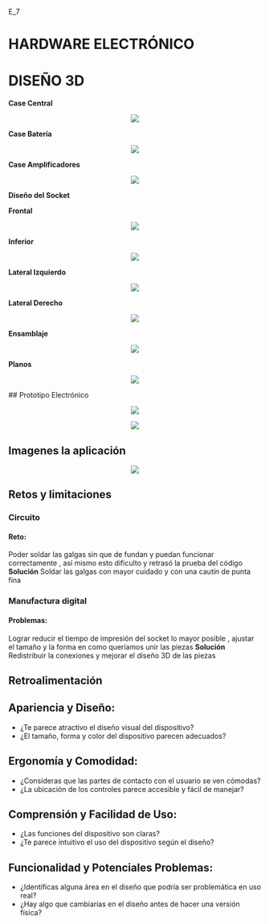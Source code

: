 E_7

# HARDWARE ELECTRÓNICO


# DISEÑO 3D

__Case Central__
<p align="center"> <img src=https://github.com/user-attachments/assets/32fb7d44-cfac-44ad-aaee-40f87c6f4051> </p>

__Case Batería__
<p align="center"> <img src=https://github.com/user-attachments/assets/82c3c6a4-9db8-44cf-b556-71371bbd1715> </p>

__Case Amplificadores__
<p align="center"> <img src=https://github.com/user-attachments/assets/e02ee2b6-e46d-430f-978a-8834a47b4546> </p>

__Diseño del Socket__

__Frontal__
<p align="center"> <img src=https://github.com/user-attachments/assets/191af94e-9414-4b7d-a7df-cc9423c8582a> </p>

__Inferior__
<p align="center"> <img src=https://github.com/user-attachments/assets/5b1d7f55-05f3-44db-a877-9d4bc8b2f742> </p>

__Lateral Izquierdo__ 
<p align="center"> <img src=https://github.com/user-attachments/assets/40c7f91a-4c03-45e6-978d-b6cfc6a289a0> </p>

__Lateral Derecho__
<p align="center"> <img src=https://github.com/user-attachments/assets/1873ee44-9c6c-4bf3-bf91-b0a9585e56c8> </p>


__Ensamblaje__
<p align="center"> <img src=https://github.com/user-attachments/assets/3413795c-cc57-45eb-bfa3-24663d6b336e> </p>

__Planos__

<p align="center"> <img src=https://github.com/user-attachments/assets/30764991-b340-48fb-ad92-4676f5470b2a> </p>
## Prototipo Electrónico

 <p align="center"> <img src=https://github.com/user-attachments/assets/2c1552b8-4704-4ede-8343-ebb939652239> </p>
 
 <p align="center"> <img src=https://github.com/user-attachments/assets/9ea28333-d55e-4960-9f44-a501f98dbb85> </p>


## Imagenes la aplicación

<p align="center"> <img src=https://github.com/user-attachments/assets/25233e08-b4af-4ba1-9e91-cd1d9e14755d> </p>

## Retos y limitaciones
### Circuito
#### Reto: 
Poder soldar las galgas sin que de fundan y puedan funcionar correctamente , así mismo esto dificulto y retrasó la prueba del código
**Solución**
Soldar las galgas con mayor cuidado y con una cautín de punta fina
### Manufactura digital
#### Problemas:
Lograr reducir el tiempo de impresión del socket lo mayor posible , ajustar el tamaño y la forma en como queríamos unir las piezas
**Solución** 
Redistribuir la conexiones y mejorar el diseño 3D de las piezas 


## Retroalimentación


## Apariencia y Diseño:
- ¿Te parece atractivo el diseño visual del dispositivo?
- ¿El tamaño, forma y color del dispositivo parecen adecuados?
## Ergonomía y Comodidad:
- ¿Consideras que las partes de contacto con el usuario se ven cómodas?
- ¿La ubicación de los controles parece accesible y fácil de manejar?
## Comprensión y Facilidad de Uso:
- ¿Las funciones del dispositivo son claras?
- ¿Te parece intuitivo el uso del dispositivo según el diseño?
## Funcionalidad y Potenciales Problemas:
- ¿Identificas alguna área en el diseño que podría ser problemática en uso real?
- ¿Hay algo que cambiarías en el diseño antes de hacer una versión física?

